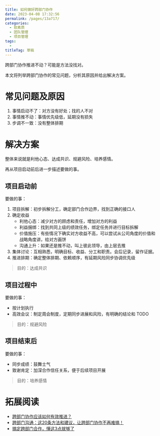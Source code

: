 ```yaml
---
title: 如何做好跨部门协作
date: 2023-04-08 17:32:56
permalink: /pages/13a717/
categories: 
  - 软素质
  - 团队管理
  - 项目管理
tags: 
  - 
titleTag: 草稿
---
```


跨部门协作推进不动？可能是方法没找对。

本文将列举跨部门协作的常见问题，分析其原因并给出解决方案。

<!-- more -->

# 常见问题及原因

1. 事情启动不了：对方没有好处；找的人不对
2. 事情推不动：事情优先级低，延期没有损失
3. 步调不一致：没有整体排期

# 解决方案

整体来说就是利他心态、达成共识、规避风险、培养感情。

再从项目启动前后进一步描述要做的事。

## 项目启动前

要做的事：
1. 项目拆解：初步拆解分工，确定部门合作边界，找到正确的接口人
2. 确定收益
    - 利他心态：减少对方的顾虑和责任，增加对方的利益
    - 利益捆绑：找到共同上级的绩效任务，绑定任务并进行目标拆解
    - 价值施压：有些情况下确实对方收益不高，可以尝试从公司角度的价值和战略角度讲，给对方画饼
    - 沟通上升：如果还是推不动，叫上彼此领导，由上层去推
3. 集体讨论：互相熟悉，明确目标、收益、分工和职责。会后记录，留作证据。
4. 推进排期：确定整体排期、依赖顺序，有延期风险同步协调优先级

> 目的：达成共识
    
## 项目过程中

要做的事：
- 按计划执行
- 高效会议：制定周会制度，定期同步进展和风险，有明确的结论和 TODO

> 目的：规避风险

## 项目结束后

要做的事：
- 同步成绩：鼓舞士气
- 致谢肯定：加深合作信任关系，便于后续项目开展

> 目的：培养感情


# 拓展阅读

- [跨部门协作应该如何有效推进？](https://www.woshipm.com/zhichang/4381921.html)
- [跨部门沟通：这20条方法和建议，让跨部门协作不再难搞！](https://zhuanlan.zhihu.com/p/75900782)
- [搞定跨部门合作，懂这3点就够了](https://36kr.com/p/1722304364545)